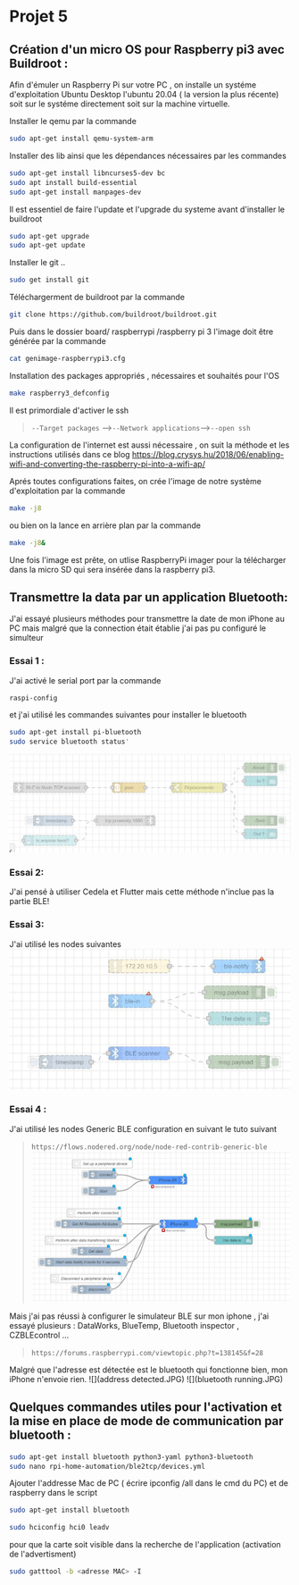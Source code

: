 # Projet 5
## Création d'un micro OS pour Raspberry pi3 avec Buildroot :
Afin d'émuler un Raspberry Pi sur votre PC , on installe un systéme d'exploitation Ubuntu Desktop l'ubuntu 20.04 ( la version la plus récente) soit sur le systéme directement soit sur la machine virtuelle.

Installer le qemu par la commande 
```sh
sudo apt-get install qemu-system-arm
```
Installer  des lib ainsi que les dépendances nécessaires par les commandes 
```sh
sudo apt-get install libncurses5-dev bc
sudo apt install build-essential
sudo apt-get install manpages-dev
```

Il est essentiel de faire l'update et l'upgrade du systeme avant d'installer le buildroot 
```sh
sudo apt-get upgrade
sudo apt-get update
```
Installer le git ..
```sh
sudo get install git
``` 
Téléchargerment de buildroot par la commande 
```sh
git clone https://github.com/buildroot/buildroot.git
``` 
Puis dans le dossier board/ raspberrypi /raspberry pi 3  l'image doit être générée par la commande
```sh
cat genimage-raspberrypi3.cfg
``` 
Installation des packages appropriés , nécessaires et souhaités pour l'OS
```sh
make raspberry3_defconfig
``` 
Il est primordiale d'activer le ssh 
 >`--Target packages` -->`--Network applications`-->`--open ssh`  

La configuration de l'internet est aussi nécessaire , on suit la méthode et les instructions utilisés dans ce blog
https://blog.crysys.hu/2018/06/enabling-wifi-and-converting-the-raspberry-pi-into-a-wifi-ap/ 

Aprés toutes configurations faites, on crée l'image de notre système d'exploitation par la commande 
```sh
make -j8 
``` 
ou bien on la lance en arrière plan par la commande 
```sh
make -j8&
``` 

Une fois l'image est prête, on utlise RaspberryPi imager pour la télécharger dans la micro SD qui sera insérée dans la raspberry pi3.

## Transmettre la data par un application Bluetooth:
J'ai essayé plusieurs méthodes pour transmettre la date de mon iPhone au PC mais malgré que la connection était établie j'ai pas pu configuré le simulteur

### Essai 1 : 
J'ai activé le serial port par la commande 
```sh
raspi-config 
```
et j'ai utilisé les commandes suivantes pour installer le bluetooth

```sh
sudo apt-get install pi-bluetooth 
sudo service bluetooth status'
```
![](Capture1.JPG)

### Essai 2: 
J'ai pensé à utiliser Cedela et Flutter mais cette méthode n'inclue pas la partie BLE!

### Essai 3: 
J'ai utilisé  les nodes suivantes
![](Capture2.JPG)

### Essai 4 :
J'ai utilisé les nodes Generic BLE configuration  en suivant le tuto suivant
 >`https://flows.nodered.org/node/node-red-contrib-generic-ble`
 ![](Capture3.JPG)
 
Mais j'ai pas réussi à configurer le simulateur BLE sur mon iphone , j'ai essayé plusieurs : DataWorks, BlueTemp, Bluetooth inspector , CZBLEcontrol ...
 >`https://forums.raspberrypi.com/viewtopic.php?t=138145&f=28`
 
 Malgré que l'adresse est détectée est le bluetooth qui fonctionne bien, mon iPhone n'envoie rien. 
 ![](address detected.JPG)
 ![](bluetooth running.JPG)



## Quelques commandes utiles pour l'activation et la mise en place de mode de communication par bluetooth :
```sh
sudo apt-get install bluetooth python3-yaml python3-bluetooth
sudo nano rpi-home-automation/ble2tcp/devices.yml
```
Ajouter l'addresse Mac de PC ( écrire ipconfig /all dans le cmd du PC) et de raspberry dans le script 
```sh
sudo apt-get install bluetooth
```
```sh
sudo hciconfig hci0 leadv 
```
pour que la carte soit visible dans la recherche de l'application (activation de l'advertisment)
```sh
sudo gatttool -b <adresse MAC> -I
```

